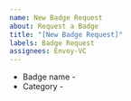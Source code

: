 ```yaml
---
name: New Badge Request
about: Request a Badge
title: "[New Badge Request]"
labels: Badge Request
assignees: Envoy-VC
---
```


- Badge name -
- Category -

